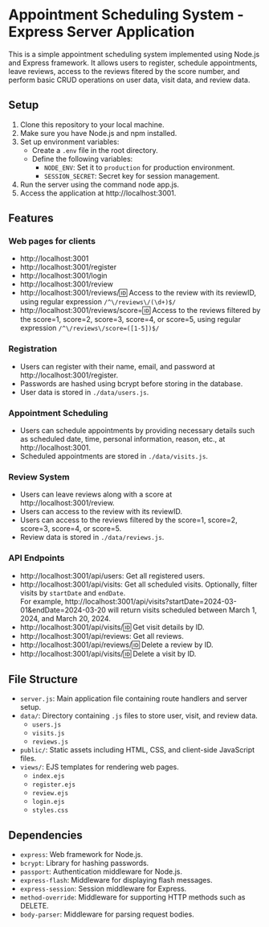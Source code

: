 # Appointment Scheduling System - Express Server Application

This is a simple appointment scheduling system implemented using Node.js and Express framework. It allows users to register, schedule appointments, leave reviews, access to the reviews fitered by the score number, and perform basic CRUD operations on user data, visit data, and review data.

## Setup
1. Clone this repository to your local machine. 
2. Make sure you have Node.js and npm installed.
3. Set up environment variables:
    - Create a `.env` file in the root directory.
    - Define the following variables:
        - `NODE_ENV`: Set it to `production` for production environment.
        - `SESSION_SECRET`: Secret key for session management.
4. Run the server using the command node app.js.
5. Access the application at http://localhost:3001.

## Features
### Web pages for clients
- http://localhost:3001
- http://localhost:3001/register
- http://localhost:3001/login
- http://localhost:3001/review
- http://localhost:3001/reviews/:id: Access to the review with its reviewID, using regular expression ```/^\/reviews\/(\d+)$/```
- http://localhost:3001/reviews/score=:id: Access to the reviews filtered by the score=1, score=2, score=3, score=4, or score=5, using regular expression ```/^\/reviews\/score=([1-5])$/``` 

### Registration
- Users can register with their name, email, and password at http://localhost:3001/register.
- Passwords are hashed using bcrypt before storing in the database.
- User data is stored in `./data/users.js`.

### Appointment Scheduling
- Users can schedule appointments by providing necessary details such as scheduled date, time, personal information, reason, etc., at http://localhost:3001.
- Scheduled appointments are stored in `./data/visits.js`.

### Review System
- Users can leave reviews along with a score at http://localhost:3001/review.
- Users can access to the review with its reviewID.
- Users can access to the reviews filtered by the score=1, score=2, score=3, score=4, or score=5.
- Review data is stored in `./data/reviews.js`.

### API Endpoints
- http://localhost:3001/api/users: Get all registered users.
- http://localhost:3001/api/visits: Get all scheduled visits. Optionally, filter visits by ```startDate``` and ```endDate```.  
For example, http://localhost:3001/api/visits?startDate=2024-03-01&endDate=2024-03-20 will return visits scheduled between March 1, 2024, and March 20, 2024.
- http://localhost:3001/api/visits/:id: Get visit details by ID.
- http://localhost:3001/api/reviews: Get all reviews.
- http://localhost:3001/api/reviews/:id: Delete a review by ID.
- http://localhost:3001/api/visits/:id: Delete a visit by ID.

## File Structure
- `server.js`: Main application file containing route handlers and server setup.
- `data/`: Directory containing ```.js``` files to store user, visit, and review data.
    - `users.js`
    - `visits.js`
    - `reviews.js`
- `public/`: Static assets including HTML, CSS, and client-side JavaScript files.
- `views/`: EJS templates for rendering web pages.
    - `index.ejs`
    - `register.ejs`
    - `review.ejs`
    - `login.ejs`
    - `styles.css`

## Dependencies

- `express`: Web framework for Node.js.
- `bcrypt`: Library for hashing passwords.
- `passport`: Authentication middleware for Node.js.
- `express-flash`: Middleware for displaying flash messages.
- `express-session`: Session middleware for Express.
- `method-override`: Middleware for supporting HTTP methods such as DELETE.
- `body-parser`: Middleware for parsing request bodies.

